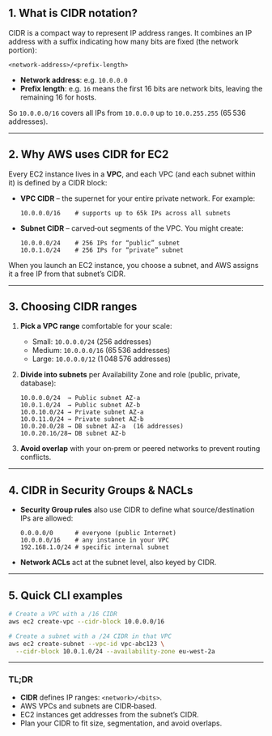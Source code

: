 ## 1. What is CIDR notation?

CIDR is a compact way to represent IP address ranges. It combines an IP address with a suffix indicating how many bits are fixed (the network portion):

```
<network-address>/<prefix-length>
```

* **Network address**: e.g. `10.0.0.0`
* **Prefix length**: e.g. `16` means the first 16 bits are network bits, leaving the remaining 16 for hosts.

So `10.0.0.0/16` covers all IPs from `10.0.0.0` up to `10.0.255.255` (65 536 addresses).

---

## 2. Why AWS uses CIDR for EC2

Every EC2 instance lives in a **VPC**, and each VPC (and each subnet within it) is defined by a CIDR block:

* **VPC CIDR** – the supernet for your entire private network. For example:

  ```text
  10.0.0.0/16    # supports up to 65k IPs across all subnets
  ```
* **Subnet CIDR** – carved‑out segments of the VPC. You might create:

  ```text
  10.0.0.0/24    # 256 IPs for “public” subnet
  10.0.1.0/24    # 256 IPs for “private” subnet
  ```

When you launch an EC2 instance, you choose a subnet, and AWS assigns it a free IP from that subnet’s CIDR.

---

## 3. Choosing CIDR ranges

1. **Pick a VPC range** comfortable for your scale:

   * Small: `10.0.0.0/24` (256 addresses)
   * Medium: `10.0.0.0/16` (65 536 addresses)
   * Large: `10.0.0.0/12` (1 048 576 addresses)

2. **Divide into subnets** per Availability Zone and role (public, private, database):

   ```text
   10.0.0.0/24  → Public subnet AZ‑a
   10.0.1.0/24  → Public subnet AZ‑b
   10.0.10.0/24 → Private subnet AZ‑a
   10.0.11.0/24 → Private subnet AZ‑b
   10.0.20.0/28 → DB subnet AZ‑a  (16 addresses)
   10.0.20.16/28→ DB subnet AZ‑b
   ```

3. **Avoid overlap** with your on‑prem or peered networks to prevent routing conflicts.

---

## 4. CIDR in Security Groups & NACLs

* **Security Group rules** also use CIDR to define what source/destination IPs are allowed:

  ```text
  0.0.0.0/0      # everyone (public Internet)
  10.0.0.0/16    # any instance in your VPC
  192.168.1.0/24 # specific internal subnet
  ```
* **Network ACLs** act at the subnet level, also keyed by CIDR.

---

## 5. Quick CLI examples

```bash
# Create a VPC with a /16 CIDR
aws ec2 create-vpc --cidr-block 10.0.0.0/16

# Create a subnet with a /24 CIDR in that VPC
aws ec2 create-subnet --vpc-id vpc-abc123 \
  --cidr-block 10.0.1.0/24 --availability-zone eu-west-2a
```

---

### TL;DR

* **CIDR** defines IP ranges: `<network>/<bits>`.
* AWS VPCs and subnets are CIDR‑based.
* EC2 instances get addresses from the subnet’s CIDR.
* Plan your CIDR to fit size, segmentation, and avoid overlaps.
